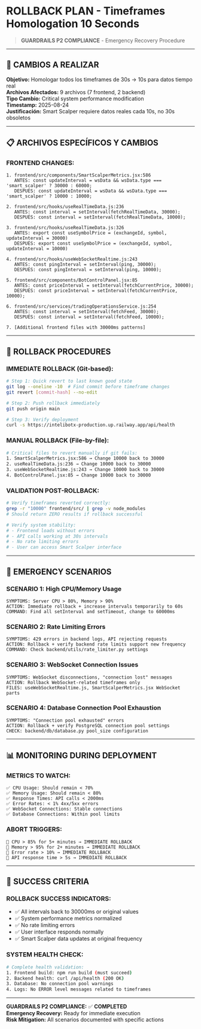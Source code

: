 # ROLLBACK PLAN - Timeframes Homologation 10 Seconds
> **GUARDRAILS P2 COMPLIANCE** - Emergency Recovery Procedure

---

## 🚨 **CAMBIOS A REALIZAR**
**Objetivo:** Homologar todos los timeframes de 30s → 10s para datos tiempo real  
**Archivos Afectados:** 9 archivos (7 frontend, 2 backend)  
**Tipo Cambio:** Critical system performance modification  
**Timestamp:** 2025-08-24  
**Justificación:** Smart Scalper requiere datos reales cada 10s, no 30s obsoletos

---

## 📋 **ARCHIVOS ESPECÍFICOS Y CAMBIOS**

### **FRONTEND CHANGES:**
```
1. frontend/src/components/SmartScalperMetrics.jsx:586
   ANTES: const updateInterval = wsData && wsData.type === 'smart_scalper' ? 30000 : 60000;
   DESPUÉS: const updateInterval = wsData && wsData.type === 'smart_scalper' ? 10000 : 10000;

2. frontend/src/hooks/useRealTimeData.js:236  
   ANTES: const interval = setInterval(fetchRealTimeData, 30000);
   DESPUÉS: const interval = setInterval(fetchRealTimeData, 10000);

3. frontend/src/hooks/useRealTimeData.js:326
   ANTES: export const useSymbolPrice = (exchangeId, symbol, updateInterval = 30000)
   DESPUÉS: export const useSymbolPrice = (exchangeId, symbol, updateInterval = 10000)

4. frontend/src/hooks/useWebSocketRealtime.js:243
   ANTES: const pingInterval = setInterval(ping, 30000);
   DESPUÉS: const pingInterval = setInterval(ping, 10000);

5. frontend/src/components/BotControlPanel.jsx:85
   ANTES: const priceInterval = setInterval(fetchCurrentPrice, 30000);
   DESPUÉS: const priceInterval = setInterval(fetchCurrentPrice, 10000);

6. frontend/src/services/tradingOperationsService.js:254
   ANTES: const interval = setInterval(fetchFeed, 30000);
   DESPUÉS: const interval = setInterval(fetchFeed, 10000);

7. [Additional frontend files with 30000ms patterns]
```

---

## 🔄 **ROLLBACK PROCEDURES**

### **IMMEDIATE ROLLBACK (Git-based):**
```bash
# Step 1: Quick revert to last known good state
git log --oneline -10  # Find commit before timeframe changes
git revert [commit-hash] --no-edit

# Step 2: Push rollback immediately  
git push origin main

# Step 3: Verify deployment
curl -s https://intelibotx-production.up.railway.app/api/health
```

### **MANUAL ROLLBACK (File-by-file):**
```bash
# Critical files to revert manually if git fails:
1. SmartScalperMetrics.jsx:586 → Change 10000 back to 30000
2. useRealTimeData.js:236 → Change 10000 back to 30000  
3. useWebSocketRealtime.js:243 → Change 10000 back to 30000
4. BotControlPanel.jsx:85 → Change 10000 back to 30000
```

### **VALIDATION POST-ROLLBACK:**
```bash
# Verify timeframes reverted correctly:
grep -r "10000" frontend/src/ | grep -v node_modules
# Should return ZERO results if rollback successful

# Verify system stability:
# - Frontend loads without errors
# - API calls working at 30s intervals
# - No rate limiting errors
# - User can access Smart Scalper interface
```

---

## 🚨 **EMERGENCY SCENARIOS**

### **SCENARIO 1: High CPU/Memory Usage**
```
SYMPTOMS: Server CPU > 80%, Memory > 90%
ACTION: Immediate rollback + increase intervals temporarily to 60s
COMMAND: Find all setInterval and setTimeout, change to 60000ms
```

### **SCENARIO 2: Rate Limiting Errors**  
```
SYMPTOMS: 429 errors in backend logs, API rejecting requests
ACTION: Rollback + verify backend rate limits support new frequency
COMMAND: Check backend/utils/rate_limiter.py settings
```

### **SCENARIO 3: WebSocket Connection Issues**
```
SYMPTOMS: WebSocket disconnections, "connection lost" messages
ACTION: Rollback WebSocket-related timeframes only
FILES: useWebSocketRealtime.js, SmartScalperMetrics.jsx WebSocket parts
```

### **SCENARIO 4: Database Connection Pool Exhaustion**
```
SYMPTOMS: "Connection pool exhausted" errors
ACTION: Rollback + verify PostgreSQL connection pool settings
CHECK: backend/db/database.py pool_size configuration
```

---

## 📊 **MONITORING DURING DEPLOYMENT**

### **METRICS TO WATCH:**
```
✅ CPU Usage: Should remain < 70%
✅ Memory Usage: Should remain < 80%  
✅ Response Times: API calls < 2000ms
✅ Error Rates: < 1% 4xx/5xx errors
✅ WebSocket Connections: Stable connections
✅ Database Connections: Within pool limits
```

### **ABORT TRIGGERS:**
```
🚨 CPU > 85% for 5+ minutes → IMMEDIATE ROLLBACK
🚨 Memory > 95% for 2+ minutes → IMMEDIATE ROLLBACK  
🚨 Error rate > 10% → IMMEDIATE ROLLBACK
🚨 API response time > 5s → IMMEDIATE ROLLBACK
```

---

## 🎯 **SUCCESS CRITERIA**

### **ROLLBACK SUCCESS INDICATORS:**
- ✅ All intervals back to 30000ms or original values
- ✅ System performance metrics normalized  
- ✅ No rate limiting errors
- ✅ User interface responds normally
- ✅ Smart Scalper data updates at original frequency

### **SYSTEM HEALTH CHECK:**
```bash
# Complete health validation:
1. Frontend build: npm run build (must succeed)
2. Backend health: curl /api/health (200 OK)
3. Database: No connection pool warnings
4. Logs: No ERROR level messages related to timeframes
```

---

**GUARDRAILS P2 COMPLIANCE:** ✅ **COMPLETED**  
**Emergency Recovery:** Ready for immediate execution  
**Risk Mitigation:** All scenarios documented with specific actions